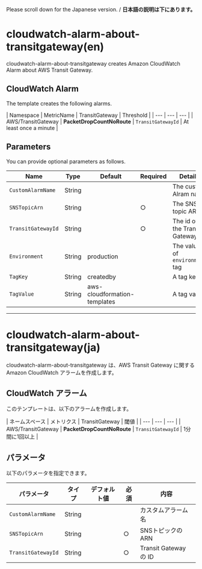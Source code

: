 Please scroll down for the Japanese version. / **日本語の説明は下にあります。**

# cloudwatch-alarm-about-transitgateway(en)

cloudwatch-alarm-about-transitgateway creates Amazon CloudWatch Alarm about AWS Transit Gateway.

## CloudWatch Alarm

The template creates the following alarms.

| Namespace | MetricName | TransitGateway | Threshold |
| --- | --- | --- |
| AWS/TransitGateway | **PacketDropCountNoRoute** | `TransitGatewayId` | At least once a minute |

## Parameters

You can provide optional parameters as follows.

| Name | Type | Default | Required | Details | 
| --- | --- | --- | --- | --- |
| `CustomAlarmName` | String | | | The custom Alram name |
| `SNSTopicArn` | String | | ○ | The SNS topic ARN |
| `TransitGatewayId` | String | | ○ | The id of the Transit Gateway |
| `Environment` | String | production | | The value of `environment` tag |
| `TagKey` | String | createdby | | A tag key |
| `TagValue` | String | aws-cloudformation-templates | | A tag value |

---------------------------------------

# cloudwatch-alarm-about-transitgateway(ja)

cloudwatch-alarm-about-transitgateway は、AWS Transit Gateway に関する Amazon CloudWatch アラームを作成します。

## CloudWatch アラーム

このテンプレートは、以下のアラームを作成します。

| ネームスペース | メトリクス | TransitGateway | 閾値 |
| --- | --- | --- |
| AWS/TransitGateway | **PacketDropCountNoRoute** | `TransitGatewayId` | 1分間に1回以上 |

## パラメータ

以下のパラメータを指定できます。

| パラメータ | タイプ | デフォルト値 | 必須 | 内容 | 
| --- | --- | --- | --- | --- |
| `CustomAlarmName` | String | | | カスタムアラーム名 |
| `SNSTopicArn` | String | | ○ | SNSトピックのARN |
| `TransitGatewayId` | String | | ○ | Transit Gateway の ID |
